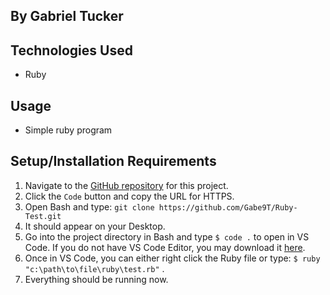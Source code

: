 
## By Gabriel Tucker

## Technologies Used
- Ruby


## Usage
- Simple ruby program

## Setup/Installation Requirements 
1. Navigate to the [GitHub repository](https://github.com/Gabe9T/Ruby-Test.git) for this project.
2. Click the `Code` button and copy the URL for HTTPS.
3. Open Bash and type: `git clone https://github.com/Gabe9T/Ruby-Test.git`
4. It should appear on your Desktop.
5. Go into the project directory in Bash and type `$ code .` to open in VS Code. If you do not have VS Code Editor, you may download it [here](https://code.visualstudio.com/).
6. Once in VS Code, you can either right click the Ruby file or type: `$ ruby "c:\path\to\file\ruby\test.rb"` .
7. Everything should be running now.
